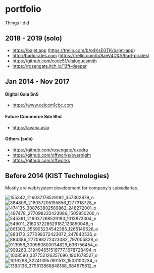 # portfolio
Things I did

## 2018 - 2019 (solo)
- https://bajet.app (https://trello.com/b/g4KsEGTK/bajet-app)
- http://badpirates.com (https://trello.com/b/8aeV4DXA/bad-pirates)
- https://github.com/code51/dialoguesmith
- https://rosengate.itch.io/13ft-deeper

## Jan 2014 - Nov 2017
#### Digital Gaia SnS
- https://www.celcom1cbc.com

#### Future Commerce Sdn Bhd
- https://avana.asia

#### Others (solo)
- https://github.com/rosengate/exedra
- https://github.com/offworks/overnight
- https://github.com/offworks

## Before 2014 (KIST Technologies)
Mostly are web/system development for company's subsidiaries.

![155342_216037178529192_357302879_n](https://user-images.githubusercontent.com/5824953/66332500-7e37cc00-e967-11e9-8599-d6ffbd2ffdf3.jpg)
![384809_216037205195856_1277318728_n](https://user-images.githubusercontent.com/5824953/66332547-94458c80-e967-11e9-875b-d94d846065f0.jpg)
![474135_308763802589862_248272001_o](https://user-images.githubusercontent.com/5824953/66332552-97407d00-e967-11e9-8113-c39f4634097c.jpg)
![487478_277098232423086_1505950260_n](https://user-images.githubusercontent.com/5824953/66332556-990a4080-e967-11e9-9316-11793c12d839.jpg)
![545361_216037268529183_1013873304_n](https://user-images.githubusercontent.com/5824953/66332562-9c9dc780-e967-11e9-9155-3d75316f9401.jpg)
![549011_216037228529187_123850048_n](https://user-images.githubusercontent.com/5824953/66332566-9dcef480-e967-11e9-81ec-73cf464bdbbf.jpg)
![861303_355905234542385_1265149626_o](https://user-images.githubusercontent.com/5824953/66332572-a0c9e500-e967-11e9-93a5-c03f3b508237.jpg)
![883173_277098372423072_247840536_o](https://user-images.githubusercontent.com/5824953/66332574-a1fb1200-e967-11e9-9fd3-169061351030.jpg)
![884386_277098272423082_797005828_o](https://user-images.githubusercontent.com/5824953/66332586-a58e9900-e967-11e9-9301-980ed33dcd17.jpg)
![913956_300980800034829_636756454_o](https://user-images.githubusercontent.com/5824953/66332589-a6bfc600-e967-11e9-9537-1f57e8c68e83.jpg)
![999263_319494651516777_1678728494_n](https://user-images.githubusercontent.com/5824953/66332593-a8898980-e967-11e9-9eab-4562a70ad519.jpg)
![1008590_337752126357696_1901678527_o](https://user-images.githubusercontent.com/5824953/66332596-aaebe380-e967-11e9-9eff-e4b0f7c77ccb.jpg)
![1016298_322413957891513_1503100234_n](https://user-images.githubusercontent.com/5824953/66332600-acb5a700-e967-11e9-9638-6a533f129ff8.jpg)
![1383136_379513868848188_684675812_n](https://user-images.githubusercontent.com/5824953/66332606-af180100-e967-11e9-8a1f-b4199b8230d2.jpg)













